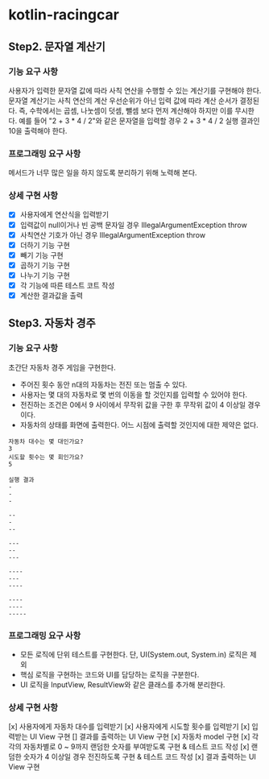 # kotlin-racingcar

## Step2. 문자열 계산기
### 기능 요구 사항
사용자가 입력한 문자열 값에 따라 사칙 연산을 수행할 수 있는 계산기를 구현해야 한다.
문자열 계산기는 사칙 연산의 계산 우선순위가 아닌 입력 값에 따라 계산 순서가 결정된다. 즉, 수학에서는 곱셈, 나눗셈이 덧셈, 뺄셈 보다 먼저 계산해야 하지만 이를 무시한다.
예를 들어 "2 + 3 * 4 / 2"와 같은 문자열을 입력할 경우 2 + 3 * 4 / 2 실행 결과인 10을 출력해야 한다.

### 프로그래밍 요구 사항
메서드가 너무 많은 일을 하지 않도록 분리하기 위해 노력해 본다.

### 상세 구현 사항
- [X] 사용자에게 연산식을 입력받기
- [x] 입력값이 null이거나 빈 공백 문자일 경우 IllegalArgumentException throw
- [x] 사칙연산 기호가 아닌 경우 IllegalArgumentException throw
- [x] 더하기 기능 구현
- [x] 빼기 기능 구현
- [x] 곱하기 기능 구현
- [x] 나누기 기능 구현
- [X] 각 기능에 따른 테스트 코트 작성
- [X] 계산한 결과값을 출력

## Step3. 자동차 경주
### 기능 요구 사항
초간단 자동차 경주 게임을 구현한다.
* 주어진 횟수 동안 n대의 자동차는 전진 또는 멈출 수 있다.
* 사용자는 몇 대의 자동차로 몇 번의 이동을 할 것인지를 입력할 수 있어야 한다.
* 전진하는 조건은 0에서 9 사이에서 무작위 값을 구한 후 무작위 값이 4 이상일 경우이다.
* 자동차의 상태를 화면에 출력한다. 어느 시점에 출력할 것인지에 대한 제약은 없다.

```text
자동차 대수는 몇 대인가요?
3
시도할 횟수는 몇 회인가요?
5

실행 결과
-
-
-

--
-
--

---
--
---

----
---
----

----
----
-----
```

### 프로그래밍 요구 사항
* 모든 로직에 단위 테스트를 구현한다. 단, UI(System.out, System.in) 로직은 제외
* 핵심 로직을 구현하는 코드와 UI를 담당하는 로직을 구분한다.
* UI 로직을 InputView, ResultView와 같은 클래스를 추가해 분리한다.

### 상세 구현 사항
[x] 사용자에게 자동차 대수를 입력받기
[x] 사용자에게 시도할 횟수를 입력받기
[x] 입력받는 UI View 구현
[] 결과를 출력하는 UI View 구현
[x] 자동차 model 구현
[x] 각각의 자동차별로 0 ~ 9까지 랜덤한 숫자를 부여받도록 구현 & 테스트 코드 작성
[x] 랜덤한 숫자가 4 이상일 경우 전진하도록 구현 & 테스트 코드 작성
[x] 결과 출력하는 UI View 구현
